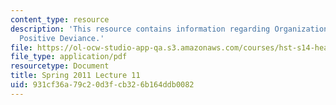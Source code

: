 ```yaml
---
content_type: resource
description: 'This resource contains information regarding Organizational Change:
  Positive Deviance.'
file: https://ol-ocw-studio-app-qa.s3.amazonaws.com/courses/hst-s14-health-information-systems-to-improve-quality-of-care-in-resource-poor-settings-spring-2012/931cf36a79c20d3fcb326b164ddb0082_MITHST_S14S12_lec16_1111.pdf
file_type: application/pdf
resourcetype: Document
title: Spring 2011 Lecture 11
uid: 931cf36a-79c2-0d3f-cb32-6b164ddb0082
---
```

